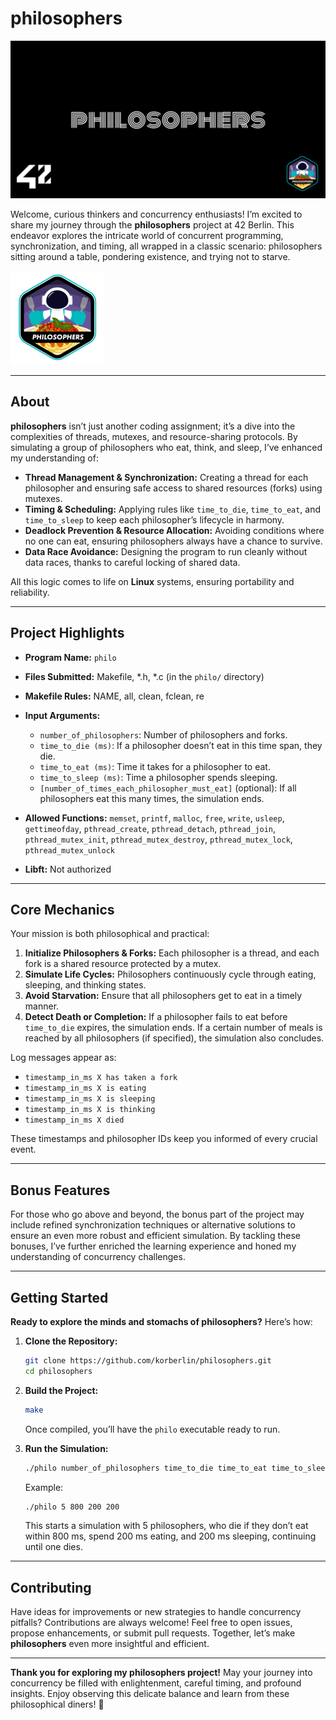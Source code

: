 # philosophers

![philosophers Cover](img/cover-philosophers.png)

Welcome, curious thinkers and concurrency enthusiasts! I’m excited to share my journey through the **philosophers** project at 42 Berlin. This endeavor explores the intricate world of concurrent programming, synchronization, and timing, all wrapped in a classic scenario: philosophers sitting around a table, pondering existence, and trying not to starve.

![philosophers Passed with Bonus](img/philosopherse.png)

---

## About

**philosophers** isn’t just another coding assignment; it’s a dive into the complexities of threads, mutexes, and resource-sharing protocols. By simulating a group of philosophers who eat, think, and sleep, I’ve enhanced my understanding of:

- **Thread Management & Synchronization:** Creating a thread for each philosopher and ensuring safe access to shared resources (forks) using mutexes.
- **Timing & Scheduling:** Applying rules like `time_to_die`, `time_to_eat`, and `time_to_sleep` to keep each philosopher’s lifecycle in harmony.
- **Deadlock Prevention & Resource Allocation:** Avoiding conditions where no one can eat, ensuring philosophers always have a chance to survive.
- **Data Race Avoidance:** Designing the program to run cleanly without data races, thanks to careful locking of shared data.

All this logic comes to life on **Linux** systems, ensuring portability and reliability.

---

## Project Highlights

- **Program Name:** `philo`
- **Files Submitted:** Makefile, *.h, *.c (in the `philo/` directory)
- **Makefile Rules:** NAME, all, clean, fclean, re
- **Input Arguments:**
  - `number_of_philosophers`: Number of philosophers and forks.
  - `time_to_die (ms)`: If a philosopher doesn’t eat in this time span, they die.
  - `time_to_eat (ms)`: Time it takes for a philosopher to eat.
  - `time_to_sleep (ms)`: Time a philosopher spends sleeping.
  - `[number_of_times_each_philosopher_must_eat]` (optional): If all philosophers eat this many times, the simulation ends.
  
- **Allowed Functions:** `memset`, `printf`, `malloc`, `free`, `write`, `usleep`, `gettimeofday`, `pthread_create`, `pthread_detach`, `pthread_join`, `pthread_mutex_init`, `pthread_mutex_destroy`, `pthread_mutex_lock`, `pthread_mutex_unlock`
- **Libft:** Not authorized

---

## Core Mechanics

Your mission is both philosophical and practical:
1. **Initialize Philosophers & Forks:** Each philosopher is a thread, and each fork is a shared resource protected by a mutex.
2. **Simulate Life Cycles:** Philosophers continuously cycle through eating, sleeping, and thinking states.
3. **Avoid Starvation:** Ensure that all philosophers get to eat in a timely manner.
4. **Detect Death or Completion:** If a philosopher fails to eat before `time_to_die` expires, the simulation ends. If a certain number of meals is reached by all philosophers (if specified), the simulation also concludes.

Log messages appear as:
- `timestamp_in_ms X has taken a fork`
- `timestamp_in_ms X is eating`
- `timestamp_in_ms X is sleeping`
- `timestamp_in_ms X is thinking`
- `timestamp_in_ms X died`

These timestamps and philosopher IDs keep you informed of every crucial event.

---

## Bonus Features

For those who go above and beyond, the bonus part of the project may include refined synchronization techniques or alternative solutions to ensure an even more robust and efficient simulation. By tackling these bonuses, I’ve further enriched the learning experience and honed my understanding of concurrency challenges.

---

## Getting Started

**Ready to explore the minds and stomachs of philosophers?** Here’s how:

1. **Clone the Repository:**
   ```bash
   git clone https://github.com/korberlin/philosophers.git
   cd philosophers
   ```

2. **Build the Project:**
   ```bash
   make
   ```
   Once compiled, you’ll have the `philo` executable ready to run.

3. **Run the Simulation:**
   ```bash
   ./philo number_of_philosophers time_to_die time_to_eat time_to_sleep [number_of_times_each_philosopher_must_eat]
   ```
   
   Example:
   ```bash
   ./philo 5 800 200 200
   ```
   This starts a simulation with 5 philosophers, who die if they don’t eat within 800 ms, spend 200 ms eating, and 200 ms sleeping, continuing until one dies.

---

## Contributing

Have ideas for improvements or new strategies to handle concurrency pitfalls? Contributions are always welcome! Feel free to open issues, propose enhancements, or submit pull requests. Together, let’s make **philosophers** even more insightful and efficient.

---

**Thank you for exploring my philosophers project!** May your journey into concurrency be filled with enlightenment, careful timing, and profound insights. Enjoy observing this delicate balance and learn from these philosophical diners! 🥢
```